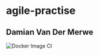 # agile-practise
## Damian Van Der Merwe
![Docker Image CI](https://github.com/damvan39/agile-practise/workflows/Docker%20Image%20CI/badge.svg)
